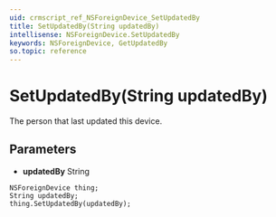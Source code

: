 ```yaml
---
uid: crmscript_ref_NSForeignDevice_SetUpdatedBy
title: SetUpdatedBy(String updatedBy)
intellisense: NSForeignDevice.SetUpdatedBy
keywords: NSForeignDevice, GetUpdatedBy
so.topic: reference
---
```


# SetUpdatedBy(String updatedBy)

The person that last updated this device.

## Parameters

* **updatedBy** String

```crmscript
NSForeignDevice thing;
String updatedBy;
thing.SetUpdatedBy(updatedBy);
```

